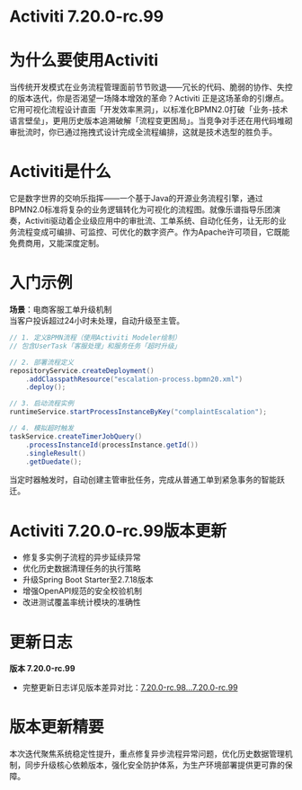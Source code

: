 # Activiti 7.20.0-rc.99
# 为什么要使用Activiti  
当传统开发模式在业务流程管理面前节节败退——冗长的代码、脆弱的协作、失控的版本迭代，你是否渴望一场降本增效的革命？Activiti 正是这场革命的引爆点。它用可视化流程设计直面「开发效率黑洞」，以标准化BPMN2.0打破「业务-技术语言壁垒」，更用历史版本追溯破解「流程变更困局」。当竞争对手还在用代码堆砌审批流时，你已通过拖拽式设计完成全流程编排，这就是技术选型的胜负手。

# Activiti是什么  
它是数字世界的交响乐指挥——一个基于Java的开源业务流程引擎，通过BPMN2.0标准将复杂的业务逻辑转化为可视化的流程图。就像乐谱指导乐团演奏，Activiti驱动着企业级应用中的审批流、工单系统、自动化任务，让无形的业务流程变成可编排、可监控、可优化的数字资产。作为Apache许可项目，它既能免费商用，又能深度定制。

# 入门示例  
**场景**：电商客服工单升级机制  
当客户投诉超过24小时未处理，自动升级至主管。  
```java
// 1. 定义BPMN流程（使用Activiti Modeler绘制）
// 包含UserTask「客服处理」和服务任务「超时升级」

// 2. 部署流程定义
repositoryService.createDeployment()
    .addClasspathResource("escalation-process.bpmn20.xml")
    .deploy();

// 3. 启动流程实例
runtimeService.startProcessInstanceByKey("complaintEscalation");

// 4. 模拟超时触发
taskService.createTimerJobQuery()
    .processInstanceId(processInstance.getId())
    .singleResult()
    .getDuedate();
```
当定时器触发时，自动创建主管审批任务，完成从普通工单到紧急事务的智能跃迁。

# Activiti 7.20.0-rc.99版本更新  
- 修复多实例子流程的异步延续异常  
- 优化历史数据清理任务的执行策略  
- 升级Spring Boot Starter至2.7.18版本  
- 增强OpenAPI规范的安全校验机制  
- 改进测试覆盖率统计模块的准确性  

# 更新日志  
**版本 7.20.0-rc.99**  
- 完整更新日志详见版本差异对比：[7.20.0-rc.98...7.20.0-rc.99](https://github.com/Activiti/Activiti/compare/7.20.0-rc.98...7.20.0-rc.99)

# 版本更新精要  
本次迭代聚焦系统稳定性提升，重点修复异步流程异常问题，优化历史数据管理机制，同步升级核心依赖版本，强化安全防护体系，为生产环境部署提供更可靠的保障。